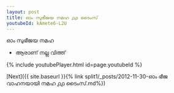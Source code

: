 ```yaml
---
layout: post
title: ഓം സുഭീജയ നമഹ ൧൧ ടൈംസ്
youtubeId: kAmete6-L2U
---
```

 
 
 ഓം സുഭീജയ നമഹ 
 
 -  ആരാണ് നല്ല വിത്ത് 
 
  
 
  
 
 
 
 
 
 


{% include youtubePlayer.html id=page.youtubeId %}
 
[Next]({{ site.baseurl }}{% link  split1/_posts/2012-11-30-ഓം ഭീജ വാഹനയായി നമഹ ൧൧ ടൈംസ്.md%})
 
